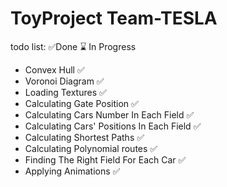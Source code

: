 # ToyProject Team-TESLA
todo list:                                   ✅Done ⌛ In Progress
  - Convex Hull ✅
  - Voronoi Diagram ✅
  - Loading Textures ✅
  - Calculating Gate Position ✅
  - Calculating Cars Number In Each Field  ✅
  - Calculating Cars' Positions In Each Field ✅
  - Calculating Shortest Paths ✅
  - Calculating Polynomial routes ✅
  - Finding The Right Field For Each Car ✅
  - Applying Animations ✅
